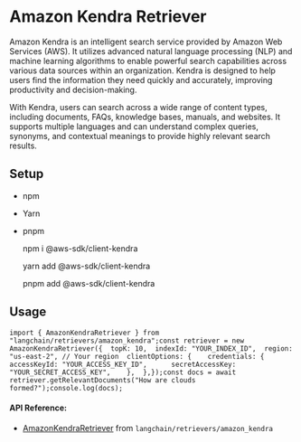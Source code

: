 Amazon Kendra Retriever
=======================

Amazon Kendra is an intelligent search service provided by Amazon Web Services (AWS). It utilizes advanced natural language processing (NLP) and machine learning algorithms to enable powerful search capabilities across various data sources within an organization. Kendra is designed to help users find the information they need quickly and accurately, improving productivity and decision-making.

With Kendra, users can search across a wide range of content types, including documents, FAQs, knowledge bases, manuals, and websites. It supports multiple languages and can understand complex queries, synonyms, and contextual meanings to provide highly relevant search results.

Setup[](#setup "Direct link to Setup")
---------------------------------------

*   npm
*   Yarn
*   pnpm

    npm i @aws-sdk/client-kendra

    yarn add @aws-sdk/client-kendra

    pnpm add @aws-sdk/client-kendra

Usage[](#usage "Direct link to Usage")
---------------------------------------

    import { AmazonKendraRetriever } from "langchain/retrievers/amazon_kendra";const retriever = new AmazonKendraRetriever({  topK: 10,  indexId: "YOUR_INDEX_ID",  region: "us-east-2", // Your region  clientOptions: {    credentials: {      accessKeyId: "YOUR_ACCESS_KEY_ID",      secretAccessKey: "YOUR_SECRET_ACCESS_KEY",    },  },});const docs = await retriever.getRelevantDocuments("How are clouds formed?");console.log(docs);

#### API Reference:

*   [AmazonKendraRetriever](/docs/api/retrievers_amazon_kendra/classes/AmazonKendraRetriever) from `langchain/retrievers/amazon_kendra`